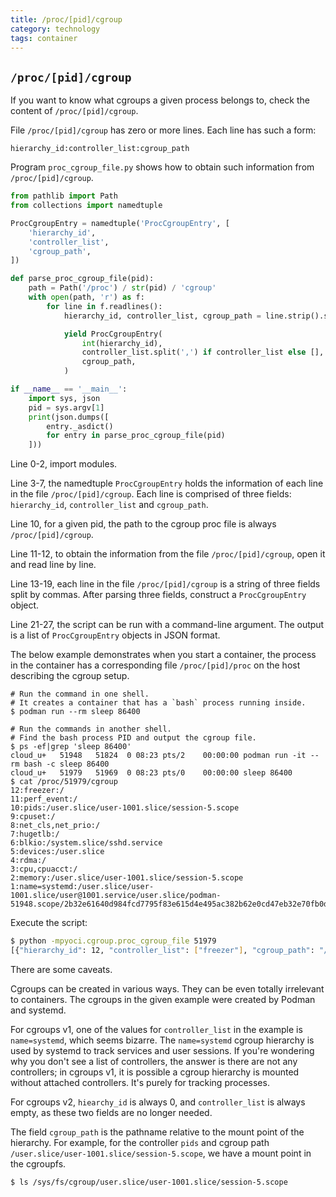 ```yaml
---
title: /proc/[pid]/cgroup
category: technology
tags: container
---
```


## `/proc/[pid]/cgroup`

If you want to know what cgroups a given process belongs to, check the content of `/proc/[pid]/cgroup`.

File `/proc/[pid]/cgroup` has zero or more lines. Each line has such a form:

    hierarchy_id:controller_list:cgroup_path

Program `proc_cgroup_file.py` shows how to obtain such information from `/proc/[pid]/cgroup`.

```python
from pathlib import Path
from collections import namedtuple

ProcCgroupEntry = namedtuple('ProcCgroupEntry', [
    'hierarchy_id',
    'controller_list',
    'cgroup_path',
])

def parse_proc_cgroup_file(pid):
    path = Path('/proc') / str(pid) / 'cgroup'
    with open(path, 'r') as f:
        for line in f.readlines():
            hierarchy_id, controller_list, cgroup_path = line.strip().split(':')

            yield ProcCgroupEntry(
                int(hierarchy_id),
                controller_list.split(',') if controller_list else [],
                cgroup_path,
            )

if __name__ == '__main__':
    import sys, json
    pid = sys.argv[1]
    print(json.dumps([
        entry._asdict()
        for entry in parse_proc_cgroup_file(pid)
    ]))
```

Line 0-2, import modules.

Line 3-7, the namedtuple `ProcCgroupEntry` holds the information of each line in the file `/proc/[pid]/cgroup`. Each line is comprised of three fields: `hierarchy_id`, `controller_list` and `cgroup_path`.

Line 10, for a given pid, the path to the cgroup proc file is always `/proc/[pid]/cgroup`.

Line 11-12, to obtain the information from the file `/proc/[pid]/cgroup`, open it and read line by line.

Line 13-19, each line in the file `/proc/[pid]/cgroup` is a string of three fields split by commas. After parsing three fields, construct a `ProcCgroupEntry` object.

Line 21-27, the script can be run with a command-line argument. The output is a list of `ProcCgroupEntry` objects in JSON format.

The below example demonstrates when you start a container, the process in the container has a corresponding file `/proc/[pid]/proc` on the host describing the cgroup setup.

    # Run the command in one shell.
    # It creates a container that has a `bash` process running inside.
    $ podman run --rm sleep 86400

    # Run the commands in another shell.
    # Find the bash process PID and output the cgroup file.
    $ ps -ef|grep 'sleep 86400'
    cloud_u+   51948   51824  0 08:23 pts/2    00:00:00 podman run -it --rm bash -c sleep 86400
    cloud_u+   51979   51969  0 08:23 pts/0    00:00:00 sleep 86400
    $ cat /proc/51979/cgroup
    12:freezer:/
    11:perf_event:/
    10:pids:/user.slice/user-1001.slice/session-5.scope
    9:cpuset:/
    8:net_cls,net_prio:/
    7:hugetlb:/
    6:blkio:/system.slice/sshd.service
    5:devices:/user.slice
    4:rdma:/
    3:cpu,cpuacct:/
    2:memory:/user.slice/user-1001.slice/session-5.scope
    1:name=systemd:/user.slice/user-1001.slice/user@1001.service/user.slice/podman-51948.scope/2b32e61640d984fcd7795f83e615d4e495ac382b62e0cd47eb32e70fb0d69248

Execute the script:

```bash
$ python -mpyoci.cgroup.proc_cgroup_file 51979
[{"hierarchy_id": 12, "controller_list": ["freezer"], "cgroup_path": "/"}, {"hierarchy_id": 11, "controller_list": ["perf_event"], "cgroup_path": "/"}, {"hierarchy_id": 10, "controller_list": ["pids"], "cgroup_path": "/user.slice/user-1001.slice/session-5.scope"}, {"hierarchy_id": 9, "controller_list": ["cpuset"], "cgroup_path": "/"}, {"hierarchy_id": 8, "controller_list": ["net_cls", "net_prio"], "cgroup_path": "/"}, {"hierarchy_id": 7, "controller_list": ["hugetlb"], "cgroup_path": "/"}, {"hierarchy_id": 6, "controller_list": ["blkio"], "cgroup_path": "/system.slice/sshd.service"}, {"hierarchy_id": 5, "controller_list": ["devices"], "cgroup_path": "/user.slice"}, {"hierarchy_id": 4, "controller_list": ["rdma"], "cgroup_path": "/"}, {"hierarchy_id": 3, "controller_list": ["cpu", "cpuacct"], "cgroup_path": "/"}, {"hierarchy_id": 2, "controller_list": ["memory"], "cgroup_path": "/user.slice/user-1001.slice/session-5.scope"}, {"hierarchy_id": 1, "controller_list": ["name=systemd"], "cgroup_path": "/user.slice/user-1001.slice/user@1001.service/user.slice/podman-51948.scope/2b32e61640d984fcd7795f83e615d4e495ac382b62e0cd47eb32e70fb0d69248"}]
```

There are some caveats.

Cgroups can be created in various ways. They can be even totally irrelevant to containers. The cgroups in the given example were created by Podman and systemd.

For cgroups v1, one of the values for `controller_list` in the example is `name=systemd`, which seems bizarre. The `name=systemd` cgroup hierarchy is used by systemd to track services and user sessions. If you're wondering why you don't see a list of controllers, the answer is there are not any controllers; in cgroups v1, it is possible a cgroup hierarchy is mounted without attached controllers. It's purely for tracking processes.

For cgroups v2, `hiearchy_id` is always 0, and `controller_list` is always empty, as these two fields are no longer needed.

The field `cgroup_path` is the pathname relative to the mount point of the hierarchy. For example, for the controller `pids` and cgroup path `/user.slice/user-1001.slice/session-5.scope`, we have a mount point in the cgroupfs.

```
$ ls /sys/fs/cgroup/user.slice/user-1001.slice/session-5.scope
```

